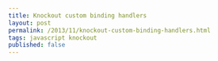 ```yaml
---
title: Knockout custom binding handlers
layout: post
permalink: /2013/11/knockout-custom-binding-handlers.html
tags: javascript knockout
published: false
---
```

